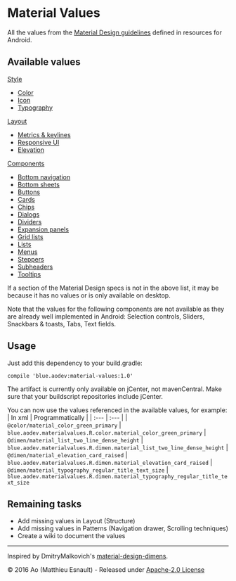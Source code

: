 Material Values
===============

All the values from the [Material Design guidelines](https://material.google.com) defined in resources for Android.


Available values
----------------

[Style](https://github.com/Aohayou/MaterialValues/tree/master/materialvalues/src/main/res-style/values)
- [Color](https://github.com/Aohayou/MaterialValues/blob/master/materialvalues/src/main/res-style/values/colors.xml)
- [Icon](https://github.com/Aohayou/MaterialValues/blob/master/materialvalues/src/main/res-style/values/icons.xml)
- [Typography](https://github.com/Aohayou/MaterialValues/blob/master/materialvalues/src/main/res-style/values/typography.xml)

[Layout](https://github.com/Aohayou/MaterialValues/tree/master/materialvalues/src/main/res-layout/values)
- [Metrics & keylines](https://github.com/Aohayou/MaterialValues/blob/master/materialvalues/src/main/res-layout/values/keylines.xml)
- [Responsive UI](https://github.com/Aohayou/MaterialValues/blob/master/materialvalues/src/main/res-layout/values/responsive.xml)
- [Elevation](https://github.com/Aohayou/MaterialValues/blob/master/materialvalues/src/main/res-layout/values/elevation.xml)

[Components](https://github.com/Aohayou/MaterialValues/tree/master/materialvalues/src/main/res-component/values)
- [Bottom navigation](https://github.com/Aohayou/MaterialValues/blob/master/materialvalues/src/main/res-component/values/bottom_navigation.xml)
- [Bottom sheets](https://github.com/Aohayou/MaterialValues/blob/master/materialvalues/src/main/res-component/values/bottom_sheet.xml)
- [Buttons](https://github.com/Aohayou/MaterialValues/blob/master/materialvalues/src/main/res-component/values/button.xml)
- [Cards](https://github.com/Aohayou/MaterialValues/blob/master/materialvalues/src/main/res-component/values/card.xml)
- [Chips](https://github.com/Aohayou/MaterialValues/blob/master/materialvalues/src/main/res-component/values/dialog.xml)
- [Dialogs](https://github.com/Aohayou/MaterialValues/blob/master/materialvalues/src/main/res-component/values/dialog.xml)
- [Dividers](https://github.com/Aohayou/MaterialValues/blob/master/materialvalues/src/main/res-component/values/divider.xml)
- [Expansion panels](https://github.com/Aohayou/MaterialValues/blob/master/materialvalues/src/main/res-component/values/expansion_panel.xml)
- [Grid lists](https://github.com/Aohayou/MaterialValues/blob/master/materialvalues/src/main/res-component/values/grid_list.xml)
- [Lists](https://github.com/Aohayou/MaterialValues/blob/master/materialvalues/src/main/res-component/values/list.xml)
- [Menus](https://github.com/Aohayou/MaterialValues/blob/master/materialvalues/src/main/res-component/values/menu.xml)
- [Steppers](https://github.com/Aohayou/MaterialValues/blob/master/materialvalues/src/main/res-component/values/stepper.xml)
- [Subheaders](https://github.com/Aohayou/MaterialValues/blob/master/materialvalues/src/main/res-component/values/subheader.xml)
- [Tooltips](https://github.com/Aohayou/MaterialValues/blob/master/materialvalues/src/main/res-component/values/tooltip.xml)


If a section of the Material Design specs is not in the above list, it may be because it has no values or is only available on desktop.

Note that the values for the following components are not available as they are already well implemented in Android: Selection controls, Sliders, Snackbars & toasts, Tabs, Text fields.


Usage
-----

Just add this dependency to your build.gradle:
```
compile 'blue.aodev:material-values:1.0'
```

The artifact is currently only available on jCenter, not mavenCentral.
Make sure that your buildscript repositories include jCenter.


You can now use the values referenced in the available values, for example:
| In xml | Programmatically |
| :--- | :--- |
| `@color/material_color_green_primary`                | `blue.aodev.materialvalues.R.color.material_color_green_primary`
| `@dimen/material_list_two_line_dense_height`         | `blue.aodev.materialvalues.R.dimen.material_list_two_line_dense_height`
| `@dimen/material_elevation_card_raised`              | `blue.aodev.materialvalues.R.dimen.material_elevation_card_raised`
| `@dimen/material_typography_regular_title_text_size` | `blue.aodev.materialvalues.R.dimen.material_typography_regular_title_text_size`


Remaining tasks
---------------

- Add missing values in Layout (Structure)
- Add missing values in Patterns (Navigation drawer, Scrolling techniques)
- Create a wiki to document the values


-----

Inspired by DmitryMalkovich's [material-design-dimens](https://github.com/DmitryMalkovich/material-design-dimens).

© 2016 Ao (Matthieu Esnault) - Released under [Apache-2.0 License](https://raw.githubusercontent.com/Aohayou/MaterialValues/master/LICENSE)

